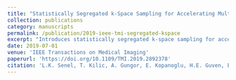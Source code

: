 ```yaml
---
title: "Statistically Segregated k-Space Sampling for Accelerating Multiple-Acquisition MRI"
collection: publications
category: manuscripts
permalink: /publication/2019-ieee-tmi-segregated-kspace
excerpt: "Introduces statistically segregated k-space sampling for acceleration of multiple-acquisition MRI."
date: 2019-07-01
venue: 'IEEE Transactions on Medical Imaging'
paperurl: 'https://doi.org/10.1109/TMI.2019.2892378'
citation: 'L.K. Senel, T. Kilic, A. Gungor, E. Kopanoglu, H.E. Guven, E.U. Saritas, A. Koc, T. Cukur. (2019). "Statistically Segregated k-Space Sampling for Accelerating Multiple-Acquisition MRI." <i>IEEE Transactions on Medical Imaging</i>, 38(7):1701–1714. doi:10.1109/TMI.2019.2892378'
---
```

